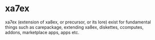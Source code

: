 # xa7ex
xa7ex (extension of xa8ex, or precursor, or its lore) exist for fundamental things such as carepackage, extending xa8ex, diskettes, ccomputes, addons, marketplace apps, apps etc.

